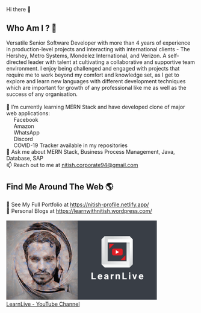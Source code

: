 Hi there 👋 </br>
## Who Am I ? 👨
Versatile Senior Software Developer with more than 4 years of experience in production-level projects and interacting with international clients - The Hershey, Metro Systems, Mondelez International, and Verizon. A self-directed leader with talent at cultivating a collaborative and supportive team environment. I enjoy being challenged and engaged with projects that require me to work beyond my comfort and knowledge set, as I get to explore and learn new languages with different development techniques which are important for growth of any professional like me as well as the success of any organisation. </br></br>
🌱 I’m currently learning MERN Stack and have developed clone of major web applications:</br>
 &nbsp; &nbsp; &nbsp;Facebook</br>
 &nbsp; &nbsp; &nbsp;Amazon</br>
 &nbsp; &nbsp; &nbsp;WhatsApp</br>
 &nbsp; &nbsp; &nbsp;Discord</br>
 &nbsp; &nbsp; &nbsp;COVID-19 Tracker available in my repositories </br>
💬 Ask me about MERN Stack, Business Process Management, Java, Database, SAP</br>
📫 Reach out to me at nitish.corporate94@gmail.com</br>
## Find Me Around The Web 🌎
💼 See My Full Portfolio at https://nitish-profile.netlify.app/</br>
📄 Personal Blogs at https://learnwithnitish.wordpress.com/</br></br>
<a href="https://www.youtube.com/channel/UCn1z0wb7dhFTnw_rrMrdaYw/videos">
<img src= "images/LearnLive2.png" width=400>
</a></br>
<a href="https://www.youtube.com/channel/UCn1z0wb7dhFTnw_rrMrdaYw/videos">LearnLive - YouTube Channel</a>
